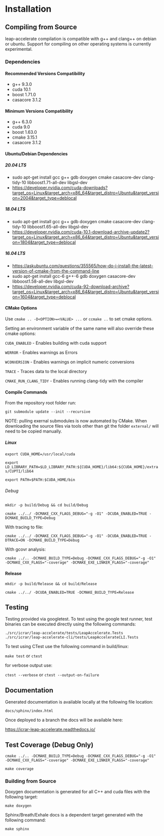 
# Installation

## Compiling from Source

leap-accelerate compilation is compatible with g++ and clang++ on debian or ubuntu. Support for compiling on other operating systems is currently experimental.

### Dependencies

#### Recommended Versions Compatibility

* g++ 9.3.0
* cuda 10.1
* boost 1.71.0
* casacore 3.1.2

#### Minimum Versions Compatibility

* g++ 6.3.0
* cuda 9.0
* boost 1.63.0
* cmake 3.15.1
* casacore 3.1.2

#### Ubuntu/Debian Dependencies

##### 20.04 LTS

* sudo apt-get install gcc g++ gdb doxygen cmake casacore-dev clang-tidy-10 libboost1.71-all-dev libgsl-dev
* https://developer.nvidia.com/cuda-downloads?target_os=Linux&target_arch=x86_64&target_distro=Ubuntu&target_version=2004&target_type=deblocal

##### 18.04 LTS

* sudo apt-get install gcc g++ gdb doxygen cmake casacore-dev clang-tidy-10 libboost1.65-all-dev libgsl-dev
* https://developer.nvidia.com/cuda-10.1-download-archive-update2?target_os=Linux&target_arch=x86_64&target_distro=Ubuntu&target_version=1804&target_type=deblocal

##### 16.04 LTS

* https://askubuntu.com/questions/355565/how-do-i-install-the-latest-version-of-cmake-from-the-command-line
* sudo apt-get install gcc-6 g++-6 gdb doxygen casacore-dev libboost1.58-all-dev libgsl-dev
* https://developer.nvidia.com/cuda-92-download-archive?target_os=Linux&target_arch=x86_64&target_distro=Ubuntu&target_version=1604&target_type=deblocal

#### CMake Options

Use `cmake .. -D<OPTION>=<VALUE> ...` or `ccmake ..` to set cmake options.

Setting an environment variable of the same name will also override these cmake options:

`CUDA_ENABLED` - Enables building with cuda support

`WERROR` - Enables warnings as Errors

`WCONVERSION` - Enables warnings on implicit numeric conversions

`TRACE` - Traces data to the local directory

`CMAKE_RUN_CLANG_TIDY` - Enables running clang-tidy with the compiler

#### Compile Commands

From the repository root folder run:

`git submodule update --init --recursive`

NOTE: pulling exernal submodules is now automated by CMake. When downloading the source files via tools other than git the folder `external/` will need to be copied manually.

##### Linux

`export CUDA_HOME=/usr/local/cuda`

`export LD_LIBRARY_PATH=$LD_LIBRARY_PATH:${CUDA_HOME}/lib64:${CUDA_HOME}/extras/CUPTI/lib64`

`export PATH=$PATH:$CUDA_HOME/bin`

###### Debug

`mkdir -p build/Debug && cd build/Debug`

`cmake ../../ -DCMAKE_CXX_FLAGS_DEBUG="-g -O1" -DCUDA_ENABLED=TRUE -DCMAKE_BUILD_TYPE=Debug`

With tracing to file:

`cmake ../../ -DCMAKE_CXX_FLAGS_DEBUG="-g -O1" -DCUDA_ENABLED=TRUE -DTRACE=ON -DCMAKE_BUILD_TYPE=Debug`

With gcovr analysis:

`cmake ../.. -DCMAKE_BUILD_TYPE=Debug -DCMAKE_CXX_FLAGS_DEBUG="-g -O1" -DCMAKE_CXX_FLAGS="-coverage" -DCMAKE_EXE_LINKER_FLAGS="-coverage"`

#### Release

`mkdir -p build/Release && cd build/Release`

`cmake ../../ -DCUDA_ENABLED=TRUE -DCMAKE_BUILD_TYPE=Release`

## Testing

Testing provided via googletest. To test using the google test runner, test binaries can be executed directly using the following commands:

`./src/icrar/leap-accelerate/tests/LeapAccelerate.Tests`
`./src/icrar/leap-accelerate-cli/tests/LeapAccelerateCLI.Tests`

To test using CTest use the following command in build/linux:

`make test` or `ctest`

for verbose output use:

`ctest --verbose` or `ctest --output-on-failure`

## Documentation

Generated documentation is available locally at the following file location:

`docs/sphinx/index.html`

Once deployed to a branch the docs will be available here:

https://icrar-leap-accelerate.readthedocs.io/

## Test Coverage (Debug Only)

`cmake ../.. -DCMAKE_BUILD_TYPE=Debug -DCMAKE_CXX_FLAGS_DEBUG="-g -O1" -DCMAKE_CXX_FLAGS="-coverage" -DCMAKE_EXE_LINKER_FLAGS="-coverage"`

`make coverage`

### Building from Source

Doxygen documentation is generated for all C++ and cuda files with the following target:

`make doxygen`

Sphinx/Breath/Exhale docs is a dependent target generated with the following command:

`make sphinx`
